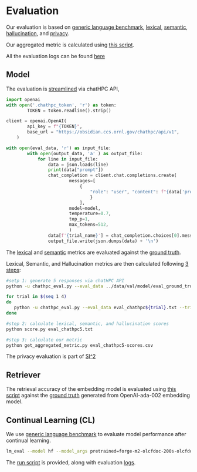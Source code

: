 # Evaluation
Our evaluation is based on [generic language benchmark](https://github.com/EleutherAI/lm-evaluation-harness), [lexical](https://github.com/google-research/google-research/tree/master/rouge), [semantic](https://github.com/Tiiiger/bert_score), [hallucination](https://github.com/potsawee/selfcheckgpt), and [privacy](https://github.com/AI-secure/DecodingTrust).  

Our aggregated metric is calculated using [this script](./model/get_aggregated_metric.py). 

All the evaluation logs can be found [here](https://www.dropbox.com/scl/fo/6tfniwof3s4tshh16wj5h/APK9KfJXhxq6iMnukWoeJ60?rlkey=98xwip2fqxkepwqvddpk2pwhk&dl=0)

## Model 
The evaluation is [streamlined](./model/chathpc_eval.py) via chatHPC API,
```python
import openai
with open('.chathpc_token', 'r') as token:
        TOKEN = token.readline().strip()

client = openai.OpenAI(
        api_key = f"{TOKEN}",
        base_url = "https://obsidian.ccs.ornl.gov/chathpc/api/v1",
    )

with open(eval_data, 'r') as input_file:
        with open(output_data, 'a' ) as output_file:
            for line in input_file:
                data = json.loads(line)
                print(data["prompt"])
                chat_completion = client.chat.completions.create(
                        messages=[
                            {
                                "role": "user", "content": f"{data['prompt']}"
                                }
                            ],
                        model=model,
                        temperature=0.7,
                        top_p=1,
                        max_tokens=512,
                        )
                data[f'{trial_name}'] = chat_completion.choices[0].message.content
                output_file.write(json.dumps(data) + '\n')
```
The [lexical](https://github.com/google-research/google-research/tree/master/rouge) and [semantic](https://github.com/Tiiiger/bert_score) metrics are evaluated against the [ground truth](https://github.com/jqyin/chatHPC/blob/main/data/val/model/eval_ground_truth.txt). 

Lexical, Semantic, and Hallucination metrics are then calculated following [3 steps](./model/run.sh):
```bash
#setp 1: generate 5 responses via chatHPC API 
python -u chathpc_eval.py --eval_data ../data/val/model/eval_ground_truth.txt --trial_name chathpc1

for trial in $(seq 1 4)
do
   python -u chathpc_eval.py --eval_data eval_chathpc${trial}.txt --trial_name chathpc$((trial+1))
done

#step 2: calculate lexical, semantic, and hallucination scores 
python score.py eval_chathpc5.txt

#step 3: calculate our metric 
python get_aggregated_metric.py eval_chathpc5-scores.csv
```

The privacy evaluation is part of [SI^2](https://github.com/jqyin/chatHPC/tree/main/si2)

## Retriever
The retrieval accuracy of the embedding model is evaluated using [this script](./retriever/eval_embedder.py) against the [ground truth](https://github.com/jqyin/chatHPC/blob/main/data/val/retriever/ground-truth-top1.csv) generated from OpenAI-ada-002 embedding model. 

## Continual Learning (CL)
We use [generic language benchmark](https://github.com/EleutherAI/lm-evaluation-harness) to evaluate model performance after continual learning. 
```bash
lm_eval --model hf --model_args pretrained=forge-m2-olcfdoc-200s-olcfdocv4/ --tasks arc_easy,arc_challenge,sciq,piqa,openbookqa  --device cuda:0 --batch_size 32
```
The [run script](./cl/run.sh) is provided, along with evaluation [logs](https://github.com/jqyin/chatHPC/tree/main/eval/cl). 



